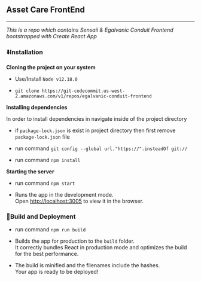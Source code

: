 ## **Asset Care FrontEnd**

---

_This is a repo which contains Sensaii & Egalvanic Conduit Frontend bootstrapped with Create React App_

### ⬇️Installation

**Cloning the project on your system**

- Use/Install `Node v12.18.0`

- `git clone https://git-codecommit.us-west-2.amazonaws.com/v1/repos/egalvanic-conduit-frontend`

**Installing dependencies**

In order to install dependencies in navigate inside of the project directory

- if `package-lock.json` is exist in project directory then first remove `package-lock.json` file

- run command `git config --global url."https://".insteadOf git://`

- run command `npm install`

**Starting the server**

- run command `npm start`

- Runs the app in the development mode.<br> Open [http://localhost:3005](http://localhost:3005) to view it in the browser.

### 🚀Build and Deployment

- run command `npm run build`

- Builds the app for production to the `build` folder.<br> It correctly bundles React in production mode and optimizes the build for the best performance.

- The build is minified and the filenames include the hashes.<br> Your app is ready to be deployed!

